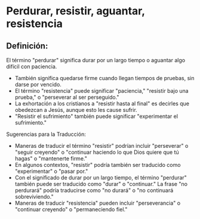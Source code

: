 # Perdurar, resistir, aguantar,  resistencia

## Definición: 

El término "perdurar" significa durar por un largo tiempo o aguantar algo difícil con paciencia.

* También significa quedarse firme cuando llegan  tiempos de pruebas, sin darse por vencido.
* El término "resistencia" puede significar "paciencia," "resistir bajo una prueba," o "perseverar al ser perseguido."
* La exhortación a los cristianos a "resistir hasta al final" es decirles que obedezcan a Jesús, aunque esto les cause sufrir.
* "Resistir el sufrimiento" también puede significar "experimentar el sufrimiento."

Sugerencias para la Traducción:

* Maneras de traducir el término "resistir" podrían incluir "perseverar" o "seguir creyendo" o "continuar haciendo lo que Dios quiere que tú hagas" o "mantenerte firme."
* En algunos contextos, "resistir" podría también ser traducido como "experimentar" o "pasar por."
* Con el significado de durar por un largo tiempo, el término "perdurar" también puede ser traducido como "durar" o "continuar."  La frase "no perdurará" podría traducirse como "no durará" o "no continuará sobreviviendo."
* Maneras de traducir "resistencia" pueden incluir "perseverancia" o "continuar creyendo" o "permaneciendo fiel."

